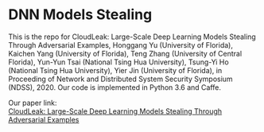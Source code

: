 # DNN Models Stealing
This is the repo for CloudLeak: Large-Scale Deep Learning Models Stealing Through Adversarial Examples, Honggang Yu (University of Florida), Kaichen Yang (University of Florida), Teng Zhang (University of Central Florida), Yun-Yun Tsai (National Tsing Hua University), Tsung-Yi Ho (National Tsing Hua University), Yier Jin (University of Florida), in Proceeding of Network and Distributed System Security Symposium (NDSS), 2020. Our code is implemented in Python 3.6 and Caffe. 

Our paper link: <br/>
[CloudLeak: Large-Scale Deep Learning Models Stealing Through Adversarial Examples](https://www.ndss-symposium.org/ndss-paper/cloudleak-large-scale-deep-learning-models-stealing-through-adversarial-examples/)<br/>
<br/>
